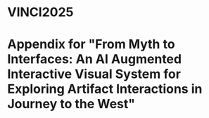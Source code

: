 # VINCI2025
# Appendix for "From Myth to Interfaces: An AI Augmented Interactive Visual System for Exploring Artifact Interactions in Journey to the West"

